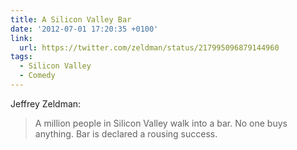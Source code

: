 ```yaml
---
title: A Silicon Valley Bar
date: '2012-07-01 17:20:35 +0100'
link:
  url: https://twitter.com/zeldman/status/217995096879144960
tags:
  - Silicon Valley
  - Comedy
---
```

Jeffrey Zeldman:

> A million people in Silicon Valley walk into a bar. No one buys anything. Bar is declared a rousing success.
